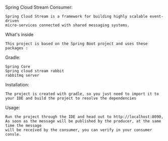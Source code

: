 Spring Cloud Stream Consumer:

	Spring Cloud Stream is a framework for building highly scalable event-driven 
	micro-services connected with shared messaging systems.

What's inside

	This project is based on the Spring Boot project and uses these packages :

Gradle: 

	Spring Core
	Spring cloud stream rabbit
	rabbitmq server
	

Installation:

	The project is created with gradle, so you just need to import it to your IDE and build the project to resolve the dependencies
	

Usage:

	Run the project through the IDE and head out to http://localhost:8090,
	As soon as the message will be published by the producer, at the same time the message
	will be received by the consumer, you can verify in your consumer consle.
	